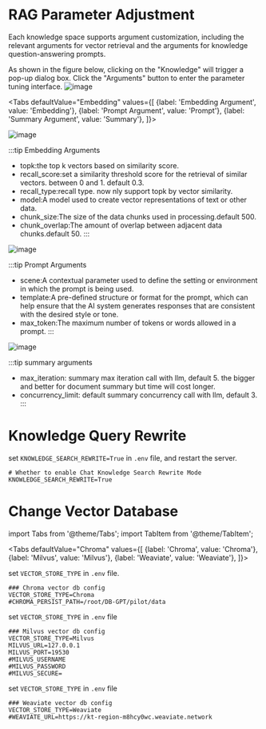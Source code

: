 # RAG Parameter Adjustment
Each knowledge space supports argument customization, including the relevant arguments for vector retrieval and the arguments for knowledge question-answering prompts.

As shown in the figure below, clicking on the "Knowledge" will trigger a pop-up dialog box. Click the "Arguments" button to enter the parameter tuning interface.
![image](https://github.com/eosphoros-ai/DB-GPT/assets/13723926/f02039ea-01d7-493a-acd9-027020d54267)


<Tabs
  defaultValue="Embedding"
  values={[
    {label: 'Embedding Argument', value: 'Embedding'},
    {label: 'Prompt Argument', value: 'Prompt'},
    {label: 'Summary Argument', value: 'Summary'},
  ]}>
  <TabItem value="Embedding" label="Embedding Argument">

![image](https://github.com/eosphoros-ai/DB-GPT/assets/13723926/8a69aba0-3b28-449d-8fd8-ce5bf8dbf7fc)

:::tip Embedding Arguments
* topk:the top k vectors based on similarity score.
* recall_score:set a similarity threshold score for the retrieval of similar vectors. between 0 and 1. default 0.3.
* recall_type:recall type. now nly support topk by vector similarity.
* model:A model used to create vector representations of text or other data.
* chunk_size:The size of the data chunks used in processing.default 500.
* chunk_overlap:The amount of overlap between adjacent data chunks.default 50.
:::
 </TabItem>

<TabItem value="Prompt" label="Prompt Argument">

![image](https://github.com/eosphoros-ai/DB-GPT/assets/13723926/00f12903-8d70-4bfb-9f58-26f03a6a4773)

:::tip Prompt Arguments
* scene:A contextual parameter used to define the setting or environment in which the prompt is being used.
* template:A pre-defined structure or format for the prompt, which can help ensure that the AI system generates responses that are consistent with the desired style or tone.
* max_token:The maximum number of tokens or words allowed in a prompt. 
:::

 </TabItem>

<TabItem value="Summary" label="Summary Argument">

![image](https://github.com/eosphoros-ai/DB-GPT/assets/13723926/96782ba2-e9a2-4173-a003-49d44bf874cc)

:::tip summary arguments
* max_iteration: summary max iteration call with llm, default 5. the bigger and better for document summary but time will cost longer.
* concurrency_limit: default summary concurrency call with llm, default 3.
:::

 </TabItem>

</Tabs>

# Knowledge Query Rewrite
set ``KNOWLEDGE_SEARCH_REWRITE=True`` in ``.env`` file, and restart the server.

```shell
# Whether to enable Chat Knowledge Search Rewrite Mode
KNOWLEDGE_SEARCH_REWRITE=True
```

# Change Vector Database
import Tabs from '@theme/Tabs';
import TabItem from '@theme/TabItem';

<Tabs
  defaultValue="Chroma"
  values={[
    {label: 'Chroma', value: 'Chroma'},
    {label: 'Milvus', value: 'Milvus'},
    {label: 'Weaviate', value: 'Weaviate'},
  ]}>
  <TabItem value="Chroma" label="Chroma">

set ``VECTOR_STORE_TYPE`` in ``.env`` file.

```shell
### Chroma vector db config
VECTOR_STORE_TYPE=Chroma
#CHROMA_PERSIST_PATH=/root/DB-GPT/pilot/data
```
 </TabItem>

<TabItem value="Milvus" label="Milvus">
    

set ``VECTOR_STORE_TYPE`` in ``.env`` file

```shell
### Milvus vector db config
VECTOR_STORE_TYPE=Milvus
MILVUS_URL=127.0.0.1
MILVUS_PORT=19530
#MILVUS_USERNAME
#MILVUS_PASSWORD
#MILVUS_SECURE=
  ```
 </TabItem>

<TabItem value="Weaviate" label="Weaviate">

set ``VECTOR_STORE_TYPE`` in ``.env`` file

```shell
### Weaviate vector db config
VECTOR_STORE_TYPE=Weaviate
#WEAVIATE_URL=https://kt-region-m8hcy0wc.weaviate.network
 ```

 </TabItem>
</Tabs>
